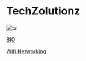 # TechZolutionz

![tz](https://futureinsight.org/wp-content/uploads/2020/01/information-technology-advances-nmjnq8z4pmcif5mnbtgrkmi63nyzzezi8xdhccnuz4.jpg)


[BIO](https://techzolutionz.github.io/techzolutionz.github.io/bio)

[Wifi Networking](https://techzolutionz.github.io/techzolutionz.github.io/topic)
